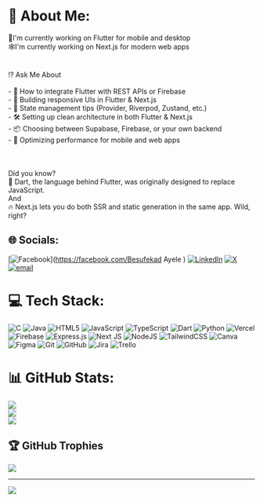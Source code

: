# 💫 About Me:
📱I'm currently working on Flutter for mobile and desktop<br>🕸️I'm currently working on Next.js for modern web apps<br><br><br>⁉️ Ask Me About<br><br>- 🧩 How to integrate Flutter with REST APIs or Firebase  <br>- 🎯 Building responsive UIs in Flutter & Next.js  <br>- 🔄 State management tips (Provider, Riverpod, Zustand, etc.)  <br>- 🛠️ Setting up clean architecture in both Flutter & Next.js  <br>- 📦 Choosing between Supabase, Firebase, or your own backend  <br>- 🚀 Optimizing performance for mobile and web apps  <br><br><br><br>Did you know?  <br>🧠 Dart, the language behind Flutter, was originally designed to replace JavaScript.  <br>And <br>🔥 Next.js lets you do both SSR  and static generation in the same app. Wild, right?<br>


## 🌐 Socials:
[![Facebook](https://img.shields.io/badge/Facebook-%231877F2.svg?logo=Facebook&logoColor=white)](https://facebook.com/Besufekad Ayele ) [![LinkedIn](https://img.shields.io/badge/LinkedIn-%230077B5.svg?logo=linkedin&logoColor=white)](https://linkedin.com/in/besufkad-ayele) [![X](https://img.shields.io/badge/X-black.svg?logo=X&logoColor=white)](https://x.com/ayele_besufkad) [![email](https://img.shields.io/badge/Email-D14836?logo=gmail&logoColor=white)](mailto:ayebesufkad@gmail.com) 

# 💻 Tech Stack:
![C](https://img.shields.io/badge/c-%2300599C.svg?style=for-the-badge&logo=c&logoColor=white) ![Java](https://img.shields.io/badge/java-%23ED8B00.svg?style=for-the-badge&logo=openjdk&logoColor=white) ![HTML5](https://img.shields.io/badge/html5-%23E34F26.svg?style=for-the-badge&logo=html5&logoColor=white) ![JavaScript](https://img.shields.io/badge/javascript-%23323330.svg?style=for-the-badge&logo=javascript&logoColor=%23F7DF1E) ![TypeScript](https://img.shields.io/badge/typescript-%23007ACC.svg?style=for-the-badge&logo=typescript&logoColor=white) ![Dart](https://img.shields.io/badge/dart-%230175C2.svg?style=for-the-badge&logo=dart&logoColor=white) ![Python](https://img.shields.io/badge/python-3670A0?style=for-the-badge&logo=python&logoColor=ffdd54) ![Vercel](https://img.shields.io/badge/vercel-%23000000.svg?style=for-the-badge&logo=vercel&logoColor=white) ![Firebase](https://img.shields.io/badge/firebase-%23039BE5.svg?style=for-the-badge&logo=firebase) ![Express.js](https://img.shields.io/badge/express.js-%23404d59.svg?style=for-the-badge&logo=express&logoColor=%2361DAFB) ![Next JS](https://img.shields.io/badge/Next-black?style=for-the-badge&logo=next.js&logoColor=white) ![NodeJS](https://img.shields.io/badge/node.js-6DA55F?style=for-the-badge&logo=node.js&logoColor=white) ![TailwindCSS](https://img.shields.io/badge/tailwindcss-%2338B2AC.svg?style=for-the-badge&logo=tailwind-css&logoColor=white) ![Canva](https://img.shields.io/badge/Canva-%2300C4CC.svg?style=for-the-badge&logo=Canva&logoColor=white) ![Figma](https://img.shields.io/badge/figma-%23F24E1E.svg?style=for-the-badge&logo=figma&logoColor=white) ![Git](https://img.shields.io/badge/git-%23F05033.svg?style=for-the-badge&logo=git&logoColor=white) ![GitHub](https://img.shields.io/badge/github-%23121011.svg?style=for-the-badge&logo=github&logoColor=white) ![Jira](https://img.shields.io/badge/jira-%230A0FFF.svg?style=for-the-badge&logo=jira&logoColor=white) ![Trello](https://img.shields.io/badge/Trello-%23026AA7.svg?style=for-the-badge&logo=Trello&logoColor=white)
# 📊 GitHub Stats:
![](https://github-readme-stats.vercel.app/api?username=besufkad-ayele&theme=dark&hide_border=false&include_all_commits=true&count_private=true)<br/>
![](https://nirzak-streak-stats.vercel.app/?user=besufkad-ayele&theme=dark&hide_border=false)<br/>
![](https://github-readme-stats.vercel.app/api/top-langs/?username=besufkad-ayele&theme=dark&hide_border=false&include_all_commits=true&count_private=true&layout=compact)

## 🏆 GitHub Trophies
![](https://github-profile-trophy.vercel.app/?username=besufkad-ayele&theme=radical&no-frame=false&no-bg=true&margin-w=4)

---
[![](https://visitcount.itsvg.in/api?id=besufkad-ayele&icon=0&color=0)](https://visitcount.itsvg.in)

<!-- Proudly created with GPRM ( https://gprm.itsvg.in ) -->

